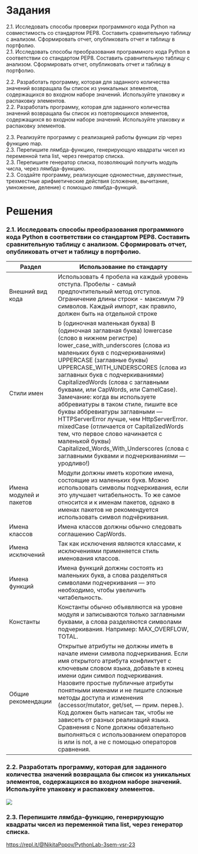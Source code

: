 # Задания

2.1. Исследовать способы проверки программного кода Python на совместимость со стандартом PEP8. Составить сравнительную таблицу с анализом. Сформировать отчет, опубликовать отчет и таблицу в портфолио.  
2.1. Исследовать способы преобразования программного кода Python в соответствии со стандартом PEP8. Составить сравнительную таблицу с анализом. Сформировать отчет, опубликовать отчет и таблицу в портфолио.  


2.2. Разработать программу, которая для заданного количества значений возвращала бы список из уникальных элементов, содержащихся во входном наборе значений. Используйте упаковку и распаковку элементов.  
2.2. Разработать программу, которая для заданного количества значений возвращала бы список из повторяющихся элементов, содержащихся во входном наборе значений. Используйте упаковку и распаковку элементов.  


2.3. Реализуйте программу с реализацией работы функции zip через функцию map.    
2.3. Перепишите лямбда-функцию, генерирующую квадраты чисел из переменной типа list, через генератор списка.	 
2.3. Перепишите генератор списка, позволяющий получить модуль числа, через лямбда-функцию.	  
2.3. Создайте программу, реализующие одноместные, двухместные, трехместные арифметические действия (сложение, вычитание, умножение, деление) с помощью лямбда-функций.  
 
 # Решения

### 2.1. Исследовать способы преобразования программного кода Python в соответствии со стандартом PEP8. Составить сравнительную таблицу с анализом. Сформировать отчет, опубликовать отчет и таблицу в портфолио.  


Раздел | Использование по стандарту
--|--
Внешний вид кода | Использовать 4 пробела на каждый уровень отступа. Пробелы - самый предпочтительный метод отступов. Ограничение длины строки - максимум 79 символов. Каждый импорт, как правило, должен быть на отдельной строке
Стили имен | b (одиночная маленькая буква) B (одиночная заглавная буква) lowercase (слово в нижнем регистре)  lower_case_with_underscores (слова из маленьких букв с подчеркиваниями)  UPPERCASE (заглавные буквы) UPPERCASE_WITH_UNDERSCORES (слова из заглавных букв с подчеркиваниями) CapitalizedWords (слова с заглавными буквами, или CapWords, или CamelCase). Замечание: когда вы используете аббревиатуры в таком стиле, пишите все буквы аббревиатуры заглавными — HTTPServerError лучше, чем HttpServerError. mixedCase (отличается от CapitalizedWords тем, что первое слово начинается с маленькой буквы) Capitalized_Words_With_Underscores (слова с заглавными буквами и подчеркиваниями — уродливо!)
Имена модулей и пакетов | Модули должны иметь короткие имена, состоящие из маленьких букв. Можно использовать символы подчеркивания, если это улучшает читабельность. То же самое относится и к именам пакетов, однако в именах пакетов не рекомендуется использовать символ подчёркивания.
Имена классов | Имена классов должны обычно следовать соглашению CapWords.
Имена исключений | Так как исключения являются классами, к исключениями применяется стиль именования классов.
Имена функций | Имена функций должны состоять из маленьких букв, а слова разделяться символами подчеркивания — это необходимо, чтобы увеличить читабельность.
Константы | Константы обычно объявляются на уровне модуля и записываются только заглавными буквами, а слова разделяются символами подчеркивания. Например: MAX_OVERFLOW, TOTAL.
Общие рекомендации | Открытые атрибуты не должны иметь в начале имени символа подчеркивания. Если имя открытого атрибута конфликтует с ключевым словом языка, добавьте в конец имени один символ подчеркивания. Назовите простые публичные атрибуты понятными именами и не пишите сложные методы доступа и изменения (accessor/mutator, get/set, — прим. перев.). Код должен быть написан так, чтобы не зависеть от разных реализаций языка. Сравнения с None должны обязательно выполняться с использованием операторов is или is not, а не с помощью операторов сравнения.

### 2.2. Разработать программу, которая для заданного количества значений возвращала бы список из уникальных элементов, содержащихся во входном наборе значений. Используйте упаковку и распаковку элементов.  

![](https://repl.it/@NikitaPopov/PythonLab-3sem-vsr-22)

### 2.3. Перепишите лямбда-функцию, генерирующую квадраты чисел из переменной типа list, через генератор списка.	 

https://repl.it/@NikitaPopov/PythonLab-3sem-vsr-23
